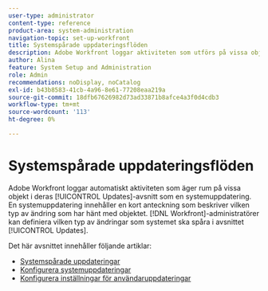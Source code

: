```yaml
---
user-type: administrator
content-type: reference
product-area: system-administration
navigation-topic: set-up-workfront
title: Systemspårade uppdateringsflöden
description: Adobe Workfront loggar aktiviteten som utförs på vissa objekt i deras [!UICONTROL Updates]-område. En systemuppdatering innehåller en kort anteckning som beskriver vilken typ av ändring som har hänt med objektet. [!DNL Workfront] administratörer kan definiera vilken typ av ändringar som systemet ska spåra i avsnittet [!UICONTROL Updates].
author: Alina
feature: System Setup and Administration
role: Admin
recommendations: noDisplay, noCatalog
exl-id: b43b8583-41cb-4a96-8e61-77208eaa219a
source-git-commit: 18dfb67626982d73ad33871b8afce4a3f0d4cdb3
workflow-type: tm+mt
source-wordcount: '113'
ht-degree: 0%

---
```


# Systemspårade uppdateringsflöden

<!--Audited: April, 2024-->

Adobe Workfront loggar automatiskt aktiviteten som äger rum på vissa objekt i deras [!UICONTROL Updates]-avsnitt som en systemuppdatering. En systemuppdatering innehåller en kort anteckning som beskriver vilken typ av ändring som har hänt med objektet. [!DNL Workfront]-administratörer kan definiera vilken typ av ändringar som systemet ska spåra i avsnittet [!UICONTROL Updates].

Det här avsnittet innehåller följande artiklar:

* [Systemspårade uppdateringar](../../../administration-and-setup/set-up-workfront/system-tracked-update-feeds/system-tracked-update-feeds.md)
* [Konfigurera systemuppdateringar](../../../administration-and-setup/set-up-workfront/system-tracked-update-feeds/configure-system-updates.md)
* [Konfigurera inställningar för användaruppdateringar](../../../administration-and-setup/set-up-workfront/system-tracked-update-feeds/configure-preferences-user-updates.md)

